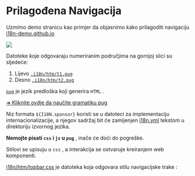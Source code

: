 # Prilagođena Navigacija

Uzmimo demo stranicu kao primjer da objasnimo kako prilagoditi navigaciju [i18n-demo.github.io](//i18n-demo.github.io)

![](https://p.3ti.site/1731036697.avif)

Datoteke koje odgovaraju numeriranim područjima na gornjoj slici su sljedeće:

1. Lijevo [`.i18n/htm/t1.pug`](https://github.com/i18n-site/demo.i18n.site/blob/main/.i18n/htm/t1.pug)
2. Desno [`.i18n/htm/t2.pug`](https://github.com/i18n-site/demo.i18n.site/blob/main/.i18n/htm/t2.pug)

[`pug`](https://pugjs.org) je jezik predloška koji generira `HTML` .

[➔ Kliknite ovdje da naučite gramatiku pug](https://pugjs.org)

Niz formata `${I18N.sponsor}` koristi se u datoteci za implementaciju internacionalizacije, a njegov sadržaj bit će zamijenjen [i18n.yml](https://github.com/i18n-site/demo.i18n.site/blob/main/en/i18n.yml) tekstom u direktoriju izvornog jezika.

**Nemojte pisati `css` i `js` u `pug`** , inače će doći do pogreške.

Stilovi se upisuju u `css` , a interakcija se ostvaruje kreiranjem web komponenti.

[i18n/htm/topbar.css](https://github.com/i18n-site/demo.i18n.site/blob/main/.i18n/htm/topbar.css) je datoteka koja odgovara stilu navigacijske trake :